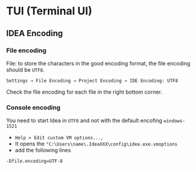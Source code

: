 # TUI (Terminal UI)



## IDEA Encoding

### File encoding
File: to store the characters in the good encoding format, the file encoding should be `UTF8`.

```
Settings → File Encoding → Project Encoding → IDE Encoding: UTF8
```
Check the file encoding for each file in the right bottom corner.  

### Console encoding
You need to start Idea in `UTF8` and not with the default encofing `windows-1521` 
  * `Help > Edit custom VM options...`, 
  * It opens the `"C:\Users\name\.IdeaXXX\config\idea.exe.vmoptions` 
  * add the following lines
```
-Dfile.encoding=UTF-8
```
  
 



